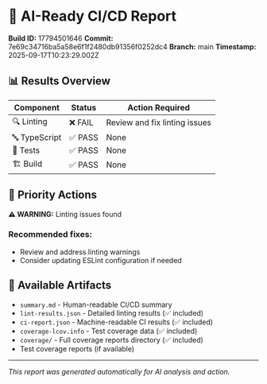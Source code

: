 # 🤖 AI-Ready CI/CD Report

**Build ID:** 17794501646
**Commit:** 7e69c34716ba5a58e6f1f2480db91356f0252dc4
**Branch:** main
**Timestamp:** 2025-09-17T10:23:29.002Z

## 📊 Results Overview

| Component | Status | Action Required |
|-----------|---------|----------------|
| 🔍 Linting | ❌ FAIL | Review and fix linting issues |
| 🔤 TypeScript | ✅ PASS | None |
| 🧪 Tests | ✅ PASS | None |
| 🏗️ Build | ✅ PASS | None |

## 🎯 Priority Actions

**⚠️ WARNING:** Linting issues found

### Recommended fixes:
- Review and address linting warnings
- Consider updating ESLint configuration if needed

## 📁 Available Artifacts

- `summary.md` - Human-readable CI/CD summary  
- `lint-results.json` - Detailed linting results (✅ included)
- `ci-report.json` - Machine-readable CI results (✅ included)
- `coverage-lcov.info` - Test coverage data (✅ included)
- `coverage/` - Full coverage reports directory (✅ included)
- Test coverage reports (if available)

---
*This report was generated automatically for AI analysis and action.*
